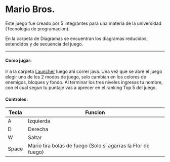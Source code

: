 # Mario Bros. #

Este juego fue creado por 5 integrantes para una materia de la universidad (Tecnologia de programacion).

En la carpeta de Diagramas se encuentran los diagramas reducidos, extendidos y de secuencia del juego.

--------------- 

#### Como jugar: ####

Ir a la carpeta [Launcher](Fuentes/src/Grafica/Launcher.java) luego ahi correr java. Una vez que se abre el juego elegir uno de los 2 modos de juego, solo cambian en los colores de enemigos, bloques y fondo. Al terminar los tres niveles ingresas tu nombre, con el cual segun tu puntaje vas a aprecer en el ranking Top 5 del juego.

#### Controles: ####
Tecla  | Funcion
------ | -------
A | Izquierda
D | Derecha
W | Saltar
Space | Mario tira bolas de fuego (Solo si agarras la Flor de fuego)
